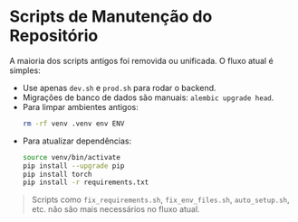 # Scripts de Manutenção do Repositório

A maioria dos scripts antigos foi removida ou unificada. O fluxo atual é simples:

- Use apenas `dev.sh` e `prod.sh` para rodar o backend.
- Migrações de banco de dados são manuais: `alembic upgrade head`.
- Para limpar ambientes antigos:
  ```bash
  rm -rf venv .venv env ENV
  ```
- Para atualizar dependências:
  ```bash
  source venv/bin/activate
  pip install --upgrade pip
  pip install torch
  pip install -r requirements.txt
  ```

> Scripts como `fix_requirements.sh`, `fix_env_files.sh`, `auto_setup.sh`, etc. não são mais necessários no fluxo atual.
